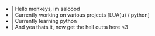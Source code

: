 - | Hello monkeys, im saloood
- | Currently working on various projects [LUA(u) / python]
- | Currently learning python
- | And yea thats it, now get the hell outta here <3
